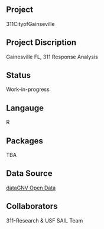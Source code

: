 Project
--------
311CityofGainseville

Project Discription
--------------------
Gainesville FL, 311 Response Analysis

Status
---------
Work-in-progress

Langauge
---------
R

Packages
--------
TBA

Data Source
------------
[dataGNV Open Data](https://data.cityofgainesville.org/Community-Model/311-Service-Requests-myGNV-/78uv-94ar)

Collaborators
----------
311-Research & USF SAIL Team
